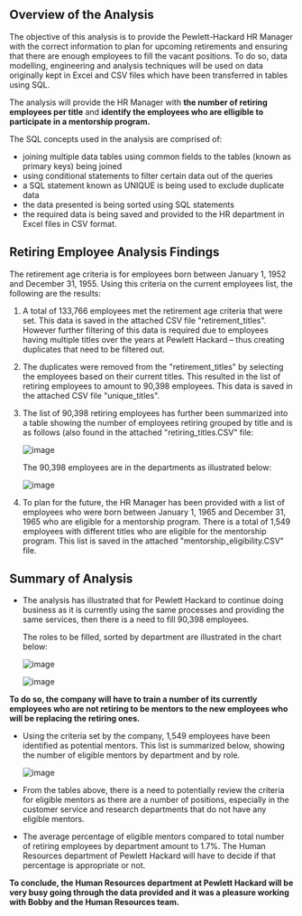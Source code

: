 ## Overview of the Analysis

The objective of this analysis is to provide the Pewlett-Hackard HR Manager with the correct information to plan for upcoming retirements and ensuring that there are enough employees to fill the vacant positions.
To do so, data modelling, engineering and analysis techniques will be used on data originally kept in Excel and CSV files which have been transferred in tables using SQL.

The analysis will provide the HR Manager with **the number of retiring employees per title** and **identify the employees who are elligible to participate in a mentorship program.**

The SQL concepts used in the analysis are comprised of:
- joining multiple data tables using common fields to the tables (known as primary keys) being joined
- using conditional statements to filter certain data out of the queries
- a SQL statement known as UNIQUE is being used to exclude duplicate data
- the data presented is being sorted using SQL statements
- the required data is being saved and provided to the HR department in Excel files in CSV  format.

## Retiring Employee Analysis Findings

The retirement age criteria is for employees born between January 1, 1952 and December 31, 1955.
Using this criteria on the current employees list, the following are the results:

1.  A total of 133,766 employees met the retirement age criteria that were set. 
    This data is saved in the attached CSV file "retirement_titles". 
    However further filtering of this data is required due to employees having multiple titles over the years at Pewlett Hackard – thus creating duplicates that need to be filtered out.
    

2. The duplicates were removed from the "retirement_titles" by selecting the employees based on their current titles. 
   This resulted in the list of retiring employees to amount to 90,398 employees.
   This data is saved in the attached CSV file "unique_titles".
   
3. The list of 90,398 retiring employees has further been summarized into a table showing the number of employees retiring grouped by title and is as follows (also found in the attached "retiring_titles.CSV" file:
     
     ![image](https://user-images.githubusercontent.com/82583576/121682005-8247b580-ca89-11eb-999b-b308c021c8c9.png)

    The 90,398 employees are in the departments as illustrated below:
    
    ![image](https://user-images.githubusercontent.com/82583576/121755629-a9cc6b80-cae5-11eb-91a7-462428096d18.png)


    

4.  To plan for the future, the HR Manager has been provided with a list of employees who were born between January 1, 1965 and December 31, 1965 who are eligible for a mentorship program. There is a total of 1,549 employees with different titles who are eligible for the mentorship program.
    This list is saved in the attached "mentorship_eligibility.CSV" file.
    
    
## Summary of Analysis
   
   - The analysis has illustrated that for Pewlett Hackard to continue doing business as it is currently using the same processes and providing the same services, then there is a need to fill 90,398 employees.
   
     The roles to be filled, sorted by department are illustrated in the chart below:
   
     ![image](https://user-images.githubusercontent.com/82583576/121759939-223b2880-caf6-11eb-9512-ff25478fcaab.png)
   
     ![image](https://user-images.githubusercontent.com/82583576/121759960-3ed76080-caf6-11eb-96eb-a7a7e8ac8009.png)

   
    
   **To do so, the company will have to train a number of its currently employees who are not retiring to be mentors to the new employees who will be replacing the retiring ones.**
   
   - Using the criteria set by the company, 1,549 employees have been identified as potential mentors. This list is summarized below, showing the number of eligible mentors by department and by role.
    
     ![image](https://user-images.githubusercontent.com/82583576/121759378-6da00780-caf3-11eb-9474-52a530333327.png)
     
   - From the tables above, there is a need to potentially review the criteria for eligible mentors as there are a number of positions, especially in the customer service and research departments that do not have any eligible mentors.
   - The average percentage of eligible mentors compared to total number of retiring employees by department amount to 1.7%. The Human Resources department of Pewlett Hackard will have to decide if that percentage is appropriate or not.    
   
**To conclude, the Human Resources department at Pewlett Hackard will be very busy going through the data provided and it was a pleasure working with Bobby and the Human Resources team.**











